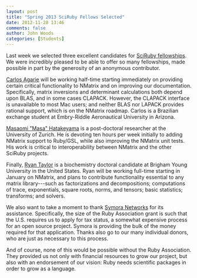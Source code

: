 ```yaml
---
layout: post
title: "Spring 2013 SciRuby Fellows Selected"
date: 2012-11-28 13:46
comments: false
author: John Woods
categories: [Students]
---
```

Last week we selected three excellent candidates for [SciRuby fellowships](http://sciruby.com/blog/2012/09/24/sciruby-receives-ruby-association-grant--fellowships-available/). We were incredibly pleased to be able to offer so many fellowships, made possible in part by the generosity of an anonymous contributor. <!--more-->

[Carlos Agarie](http://github.com/agarie) will be working half-time starting immediately on providing certain critical functionality to NMatrix and on improving our documentation. Specifically, matrix inversions and determinant calculations both depend upon BLAS, and in some cases CLAPACK. However, the CLAPACK interface is unavailable to most Mac users; and neither BLAS nor LAPACK provides rational support, which is on the NMatrix roadmap. Carlos is a Brazilian exchange student at Embry-Riddle Aeronautical University in Arizona.

[Masaomi "Masa" Hatakeyama](http://github.com/masaomi) is a post-doctoral researcher at the University of Zurich. He is devoting ten hours per week initially to adding NMatrix support to Ruby/GSL, while also improving the NMatrix unit tests. His work is critical to interoperability between NMatrix and the other SciRuby projects.

Finally, [Ryan Taylor](http://github.com/ryanmt) is a biochemistry doctoral candidate at Brigham Young University in the United States. Ryan will be working full-time starting in January on NMatrix, and plans to contribute functionality essential to any matrix library---such as factorizations and decompositions; computations of trace, exponentials, square roots, norms, and tensors; basic statistics; transforms; and solvers.

We also want to take a moment to thank [Symora Networks](http://www.symora.com) for its assistance. Specifically, the size of the Ruby Association grant is such that the U.S. requires us to apply for tax status, a somewhat expensive process for an open source project. Symora is providing the bulk of the money required for that application. Thanks also go to our many individual donors, who are just as necessary to this process.

And of course, none of this would be possible without the Ruby Association. They provided us not only with financial resources to grow our project, but also with an endorsement of our vision: Ruby needs scientific packages in order to grow as a language.
